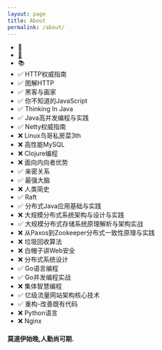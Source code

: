 ```yaml
---
layout: page
title: About
permalink: /about/
---
```


- 👨
- [🏫](http://www.xjau.edu.cn/)
- 📚
- ✅ HTTP权威指南
- ✅ 图解HTTP
- ✅ 黑客与画家
- ✅ 你不知道的JavaScript
- ✅ Thinking In Java
- ✅ Java高并发编程与实践
- ✅ Netty权威指南
- ❌ Linux鸟哥私房菜3th
- ❌ 高性能MySQL
- ❌ Clojure编程
- ❌ 面向内向者优势
- ✅ 亲密关系
- ✅ 最强大脑
- ❌ 人类简史
- ✅ Raft
- ✅ 分布式Java应用基础与实践
- ❌ 大规模分布式系统架构与设计与实践
- ✅ 大规模分布式存储系统原理解析与架构实战
- ❌ 从Paxos到Zookeeper分布式一致性原理与实践
- ❌ 垃圾回收算法
- ❌ 白帽子讲Web安全
- ❌ 分布式系统设计
- ✅ Go语言编程
- ✅ Go并发编程实战
- ❌ 集体智慧编程
- ✅ 亿级流量网站架构核心技术
- ✅ 重构-改善既有代码
- ❌ Python语言
- ❌ Nginx

#### 莫道伊始晚,人勤尚可期.
